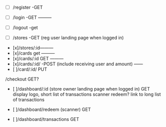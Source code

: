  - [ ] /register -GET
 - [ ] /login -GET ———
 - [ ] /logout -get 

 - [ ] /stores -GET (reg user landing page when logged in)
 - [x]/stores/:id———
 - [x]/cards get ———
 - [x]/cards/:id GET ———
 - [x]/cards/:id/ -POST (include receiving user and amount) ——
 - [ ]/card/:id/ PUT
<!-- /cart GET -->
 /checkout GET?
<!-- transactions -->
 - [ ]/dashboard/:id (store owner landing page when logged in) GET
display logo, 
	short list of transactions
	scanner
	redeem?
	link to long list of transactions 

- [ ]/dashboard/redeem (scanner) GET
- [ ]/dashboard/transactions GET
